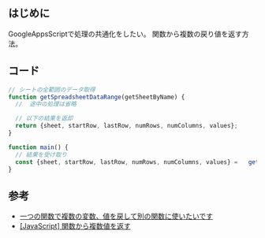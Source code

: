 ## はじめに
GoogleAppsScriptで処理の共通化をしたい。
関数から複数の戻り値を返す方法。


## コード
```javascript
// シートの全範囲のデータ取得
function getSpreadsheetDataRange(getSheetByName) {
  //  途中の処理は省略

  // 以下の結果を返却
  return {sheet, startRow, lastRow, numRows, numColumns, values};
}

function main() {
  // 結果を受け取り
  const {sheet, startRow, lastRow, numRows, numColumns, values} =   getSpreadsheetDataRange('送信先リスト');
}
```

## 参考
* [一つの関数で複数の変数、値を戻して別の関数に使いたいです](https://teratail.com/questions/238197)
* [[JavaScript] 関数から複数値を返す](https://javascript.programmer-reference.com/js-multiple-return-value/)
